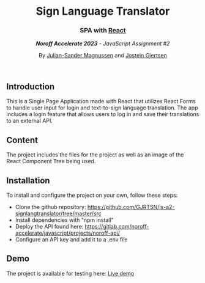 <h1 align="center">Sign Language Translator</h1>
<h3 align="center">SPA with <a href="https://react.dev/">React</a></h3>
<p align="center"><em><strong>Noroff Accelerate 2023</strong> - JavaScript Assignment #2</em></p>
<p align="center">By <a href="https://github.com/julian-sandermagnussen">Julian-Sander Magnussen</a> and <a href="https://github.com/GJRTSN">Jostein Gjertsen</a></p>
<br>

## Introduction

This is a Single Page Application made with React that utilizes React Forms to handle user input for login and text-to-sign language translation. The app includes a login feature that allows users to log in and save their translations to an external API.

## Content

The project includes the files for the project as well as an image of the React Component Tree being used.

## Installation

To install and configure the project on your own, follow these steps:

- Clone the github repository: https://github.com/GJRTSN/js-a2-signlangtranslator/tree/master/src
- Install dependencies with "npm install"
- Deploy the API found here: https://gitlab.com/noroff-accelerate/javascript/projects/noroff-api/
- Configure an API key and add it to a .env file

## Demo

The project is available for testing here: <a href="https://js-a2-signlangtranslator.vercel.app/">Live demo</a>

